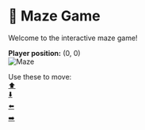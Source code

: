 # 🧩 Maze Game  
Welcome to the interactive maze game!

**Player position:** (0, 0)  
![Maze](https://recognize-instructor-criteria-other.trycloudflare.com/images/pos_0_0.png?t=1760500651215)

Use these to move:  
[⬆️](https://recognize-instructor-criteria-other.trycloudflare.com/move/0_0_w)  
[⬇️](https://recognize-instructor-criteria-other.trycloudflare.com/move/0_0_s)  
[⬅️](https://recognize-instructor-criteria-other.trycloudflare.com/move/0_0_a)  
[➡️](https://recognize-instructor-criteria-other.trycloudflare.com/move/0_0_d)
